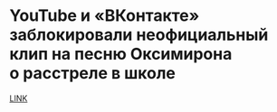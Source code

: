 # YouTube и «ВКонтакте» заблокировали неофициальный клип на песню Оксимирона о расстреле в школе



[LINK](https://varlamov.ru/3155536.html)